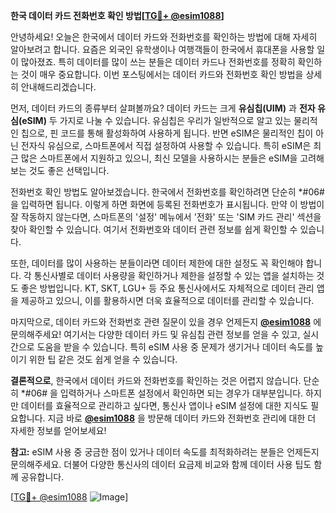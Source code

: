 **한국 데이터 카드 전화번호 확인 방법[[TG💪+ @esim1088](https://t.me/s/esim1088)]**

안녕하세요! 오늘은 한국에서 데이터 카드와 전화번호를 확인하는 방법에 대해 자세히 알아보려고 합니다. 요즘은 외국인 유학생이나 여행객들이 한국에서 휴대폰을 사용할 일이 많아졌죠. 특히 데이터를 많이 쓰는 분들은 데이터 카드나 전화번호를 정확히 확인하는 것이 매우 중요합니다. 이번 포스팅에서는 데이터 카드와 전화번호 확인 방법을 상세히 안내해드리겠습니다.

먼저, 데이터 카드의 종류부터 살펴볼까요? 데이터 카드는 크게 **유심칩(UIM)** 과 **전자 유심(eSIM)** 두 가지로 나눌 수 있습니다. 유심칩은 우리가 일반적으로 알고 있는 물리적인 칩으로, 핀 코드를 통해 활성화하여 사용하게 됩니다. 반면 eSIM은 물리적인 칩이 아닌 전자식 유심으로, 스마트폰에서 직접 설정하여 사용할 수 있습니다. 특히 eSIM은 최근 많은 스마트폰에서 지원하고 있으니, 최신 모델을 사용하시는 분들은 eSIM을 고려해보는 것도 좋은 선택입니다.

전화번호 확인 방법도 알아보겠습니다. 한국에서 전화번호를 확인하려면 단순히 *#06# 을 입력하면 됩니다. 이렇게 하면 화면에 등록된 전화번호가 표시됩니다. 만약 이 방법이 잘 작동하지 않는다면, 스마트폰의 '설정' 메뉴에서 '전화' 또는 'SIM 카드 관리' 섹션을 찾아 확인할 수 있습니다. 여기서 전화번호와 데이터 관련 정보를 쉽게 확인할 수 있습니다.

또한, 데이터를 많이 사용하는 분들이라면 데이터 제한에 대한 설정도 꼭 확인해야 합니다. 각 통신사별로 데이터 사용량을 확인하거나 제한을 설정할 수 있는 앱을 설치하는 것도 좋은 방법입니다. KT, SKT, LGU+ 등 주요 통신사에서도 자체적으로 데이터 관리 앱을 제공하고 있으니, 이를 활용하시면 더욱 효율적으로 데이터를 관리할 수 있습니다.

마지막으로, 데이터 카드와 전화번호 관련 질문이 있을 경우 언제든지 **[@esim1088](https://t.me/s/esim1088)** 에 문의해주세요! 여기서는 다양한 데이터 카드 및 유심칩 관련 정보를 얻을 수 있고, 실시간으로 도움을 받을 수 있습니다. 특히 eSIM 사용 중 문제가 생기거나 데이터 속도를 높이기 위한 팁 같은 것도 쉽게 얻을 수 있습니다.

**결론적으로**, 한국에서 데이터 카드와 전화번호를 확인하는 것은 어렵지 않습니다. 단순히 *#06# 을 입력하거나 스마트폰 설정에서 확인하면 되는 경우가 대부분입니다. 하지만 데이터를 효율적으로 관리하고 싶다면, 통신사 앱이나 eSIM 설정에 대한 지식도 필요합니다. 지금 바로 **[@esim1088](https://t.me/s/esim1088)** 을 방문해 데이터 카드와 전화번호 관리에 대한 더 자세한 정보를 얻어보세요!

**참고:** eSIM 사용 중 궁금한 점이 있거나 데이터 속도를 최적화하려는 분들은 언제든지 문의해주세요. 더불어 다양한 통신사의 데이터 요금제 비교와 함께 데이터 사용 팁도 함께 공유합니다.

[[TG💪+ @esim1088](https://t.me/s/esim1088) ![Image](https://i.postimg.cc/Y0z9fWf4/image.png)]